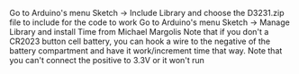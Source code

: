 Go to Arduino's menu Sketch -> Include Library and choose the D3231.zip file to include for the code to work
Go to Arduino's menu Sketch -> Manage Library and install Time from Michael Margolis
Note that if you don't a CR2023 button cell battery, you can hook a wire to the negative of the battery compartment and have it work/increment time that way. Note that you can't connect the positive to 3.3V or it won't run
